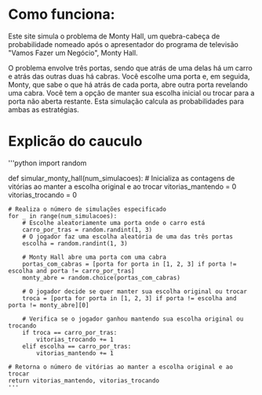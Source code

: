 # Como funciona:
Este site simula o problema de Monty Hall, um quebra-cabeça de probabilidade nomeado após o apresentador do programa de televisão "Vamos Fazer um Negócio", Monty Hall.

O problema envolve três portas, sendo que atrás de uma delas há um carro e atrás das outras duas há cabras. Você escolhe uma porta e, em seguida, Monty, que sabe o que há atrás de cada porta, abre outra porta revelando uma cabra. Você tem a opção de manter sua escolha inicial ou trocar para a porta não aberta restante. Esta simulação calcula as probabilidades para ambas as estratégias.


# Explicão do cauculo
'''python
import random

def simular_monty_hall(num_simulacoes):
    # Inicializa as contagens de vitórias ao manter a escolha original e ao trocar
    vitorias_mantendo = 0
    vitorias_trocando = 0

    # Realiza o número de simulações especificado
    for _ in range(num_simulacoes):
        # Escolhe aleatoriamente uma porta onde o carro está
        carro_por_tras = random.randint(1, 3)
        # O jogador faz uma escolha aleatória de uma das três portas
        escolha = random.randint(1, 3)

        # Monty Hall abre uma porta com uma cabra
        portas_com_cabras = [porta for porta in [1, 2, 3] if porta != escolha and porta != carro_por_tras]
        monty_abre = random.choice(portas_com_cabras)

        # O jogador decide se quer manter sua escolha original ou trocar
        troca = [porta for porta in [1, 2, 3] if porta != escolha and porta != monty_abre][0]

        # Verifica se o jogador ganhou mantendo sua escolha original ou trocando
        if troca == carro_por_tras:
            vitorias_trocando += 1
        elif escolha == carro_por_tras:
            vitorias_mantendo += 1

    # Retorna o número de vitórias ao manter a escolha original e ao trocar
    return vitorias_mantendo, vitorias_trocando
    '''
